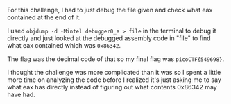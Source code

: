 For this challenge, I had to just debug the file given and check what eax contained at the end of it. 

I used `objdump -d -Mintel debugger0_a > file` in the terminal to debug it directly and just looked at the debugged assembly code in "file" to find what eax contained which was `0x86342`. 

The flag was the decimal code of that so my final flag was `picoCTF{549698}`.

I thought the challenge was more complicated than it was so I spent a little more time on analyzing the code before I realized it's just asking me to say what eax has directly instead of figuring out what contents 0x86342 may have had.
